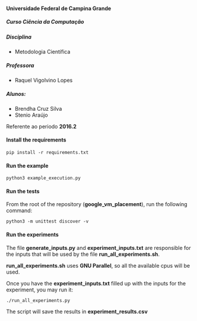 #### Universidade Federal de Campina Grande

##### Curso Ciência da Computação

##### Disciplina
- Metodologia Científica

##### Professora
- Raquel Vigolvino Lopes

##### Alunos:

- Brendha Cruz Silva
- Stenio Araújo

Referente ao periodo **2016.2**

#### Install the requirements
    pip install -r requirements.txt

#### Run the example
    python3 example_execution.py

#### Run the tests
From the root of the repository (**google_vm_placement**), run the following
 command:

    python3 -m unittest discover -v

#### Run the experiments
The file **generate_inputs.py** and **experiment_inputs.txt** are responsible for
the inputs that will be used by the file **run_all_experiments.sh**.

**run_all_experiments.sh** uses **GNU Parallel**, so all the available cpus will be used.

Once you have the **experiment_inputs.txt** filled up with the inputs for the experiment, you may run it:

    ./run_all_experiments.py

The script will save the results in **experiment_results.csv**
